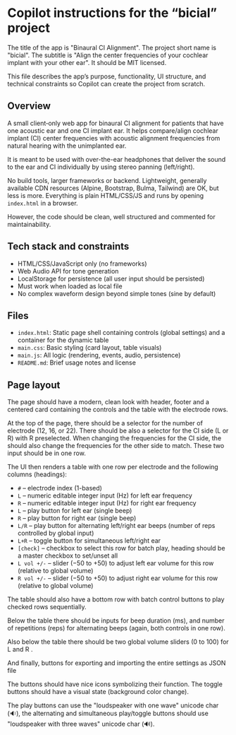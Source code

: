 # Copilot instructions for the “bicial” project

The title of the app is "Binaural CI Alignment". The project short name is "bicial". The subtitle is "Align the center frequencies of your cochlear implant with your other ear". It should be MIT licensed.

This file describes the app’s purpose, functionality, UI structure, and technical constraints so Copilot can create the project from scratch.

## Overview

A small client‑only web app for binaural CI alignment for patients that have one acoustic ear and one CI implant ear. It helps compare/align cochlear implant (CI) center frequencies with acoustic alignment frequencies from natural hearing with the unimplanted ear.

It is meant to be used with over-the-ear headphones that deliver the sound to the ear and CI individually by using stereo panning (left/right).

No build tools, larger frameworks or backend. Lightweight, generally available CDN resources (Alpine, Bootstrap, Bulma, Tailwind) are OK, but less is more. Everything is plain HTML/CSS/JS and runs by opening `index.html` in a browser.

However, the code should be clean, well structured and commented for maintainability.

## Tech stack and constraints

- HTML/CSS/JavaScript only (no frameworks)
- Web Audio API for tone generation
- LocalStorage for persistence (all user input should be persisted)
- Must work when loaded as local file
- No complex waveform design beyond simple tones (sine by default)

## Files

- `index.html`: Static page shell containing controls (global settings) and a container for the dynamic table
- `main.css`: Basic styling (card layout, table visuals)
- `main.js`: All logic (rendering, events, audio, persistence)
- `README.md`: Brief usage notes and license

## Page layout

The page should have a modern, clean look with header, footer and a centered card containing the controls and the table with the electrode rows.

At the top of the page, there should be a selector for the number of electrode (12, 16, or 22). There should be also a selector for the CI side (L or R) with R preselected. When changing the frequencies for the CI side, the should also change the frequencies for the other side to match. These two input should be in one row.

The UI then renders a table with one row per electrode and the following columns (headings):
- `#` – electrode index (1-based)
- `L` – numeric editable integer input (Hz) for left ear frequency
- `R` – numeric editable integer input (Hz) for right ear frequency
- `L` – play button for left ear (single beep)
- `R` – play button for right ear (single beep)
- `L/R` – play button for alternating left/right ear beeps (number of reps controlled by global input)
- `L+R` – toggle button for simultaneous left/right ear
- `[check]` – checkbox to select this row for batch play, heading should be a master checkbox to set/unset all
- `L vol +/-` – slider (−50 to +50) to adjust left ear volume for this row (relative to global volume)
- `R vol +/-` – slider (−50 to +50) to adjust right ear volume for this row (relative to global volume)

The table should also have a bottom row with batch control buttons to play checked rows sequentially.

Below the table there should be inputs for beep duration (ms), and number of repetitions (reps) for alternating beeps (again, both controls in one row).

Also below the table there should be two global volume sliders (0 to 100) for L and R .

And finally, buttons for exporting and importing the entire settings as JSON file

The buttons should have nice icons symbolizing their function. The toggle buttons should have a visual state (background color change).

The play buttons can use the "loudspeaker with one wave" unicode char (&#128265;), the alternating and simultaneous play/toggle buttons should use "loudspeaker with three waves" unicode char (&#128266;).
